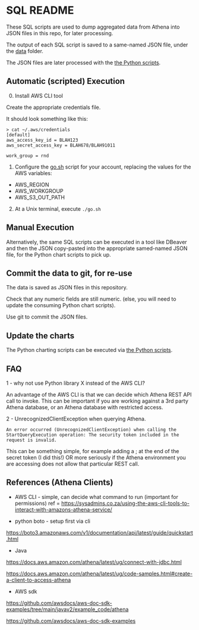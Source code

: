 # SQL README

These SQL scripts are used to dump aggregated data from Athena into JSON files in this repo, for later processing.

The output of each SQL script is saved to a same-named JSON file, under the [data](../../data/) folder.

The JSON files are later processed with the [the Python scripts](../python/README.md).

## Automatic (scripted) Execution

0. Install AWS CLI tool

Create the appropriate credentials file.

It should look something like this:

```
> cat ~/.aws/credentials
[default]
aws_access_key_id = BLAH123
aws_secret_access_key = BLAH678/BLAH91011

work_group = rnd
```

1. Configure the [go.sh](./go.sh) script for your account, replacing the values for the AWS variables:

- AWS_REGION
- AWS_WORKGROUP
- AWS_S3_OUT_PATH

2. At a Unix terminal, execute `./go.sh`

## Manual Execution

Alternatively, the same SQL scripts can be executed in a tool like DBeaver and then the JSON copy-pasted into the appropriate samed-named JSON file, for the Python chart scripts to pick up.

## Commit the data to git, for re-use

The data is saved as JSON files in this repository.

Check that any numeric fields are still numeric.
(else, you will need to update the consuming Python chart scripts).

Use git to commit the JSON files.

## Update the charts

The Python charting scripts can be executed via [the Python scripts](../python/README.md).

## FAQ

1 - why not use Python library X instead of the AWS CLI?

An advantage of the AWS CLI is that we can decide which Athena REST API call to invoke. This can be important if you are working against a 3rd party Athena database, or an Athena database with restricted access.

2 - UnrecognizedClientException when querying Athena.

```
An error occurred (UnrecognizedClientException) when calling the StartQueryExecution operation: The security token included in the request is invalid.
```

This can be something simple, for example adding a ; at the end of the secret token (I did this!)
OR more seriously if the Athena environment you are accessing does not allow that particular REST call.

## References (Athena Clients)

- AWS CLI - simple, can decide what command to run (important for permissions)
ref = https://sysadmins.co.za/using-the-aws-cli-tools-to-interact-with-amazons-athena-service/

- python boto - setup first via cli

https://boto3.amazonaws.com/v1/documentation/api/latest/guide/quickstart.html

- Java

https://docs.aws.amazon.com/athena/latest/ug/connect-with-jdbc.html

https://docs.aws.amazon.com/athena/latest/ug/code-samples.html#create-a-client-to-access-athena

- AWS sdk

https://github.com/awsdocs/aws-doc-sdk-examples/tree/main/javav2/example_code/athena

https://github.com/awsdocs/aws-doc-sdk-examples
